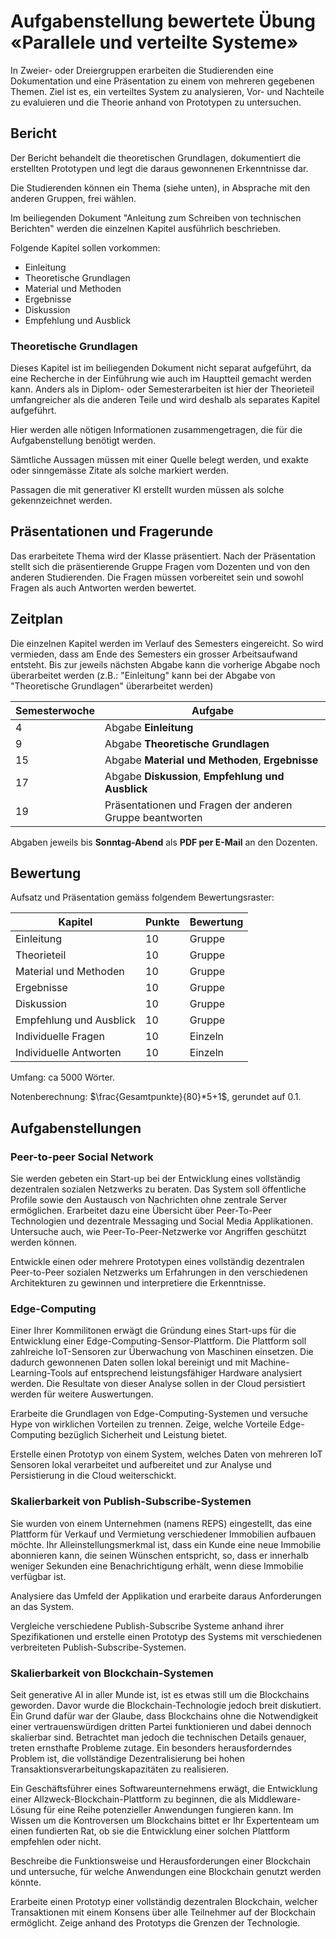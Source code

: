 # Aufgabenstellung bewertete Übung «Parallele und verteilte Systeme»

In Zweier- oder Dreiergruppen erarbeiten die Studierenden eine Dokumentation und eine Präsentation zu einem von mehreren
gegebenen Themen. Ziel ist es, ein verteiltes System zu analysieren, Vor- und Nachteile zu evaluieren und die Theorie
anhand von Prototypen zu untersuchen.

## Bericht

Der Bericht behandelt die theoretischen Grundlagen, dokumentiert die erstellten Prototypen und legt die daraus
gewonnenen Erkenntnisse dar.

Die Studierenden können ein Thema (siehe unten), in Absprache mit den anderen Gruppen, frei wählen.

Im beiliegenden Dokument "Anleitung zum Schreiben von technischen Berichten" werden die einzelnen Kapitel ausführlich
beschrieben.

Folgende Kapitel sollen vorkommen:

- Einleitung
- Theoretische Grundlagen
- Material und Methoden
- Ergebnisse
- Diskussion
- Empfehlung und Ausblick

### Theoretische Grundlagen

Dieses Kapitel ist im beiliegenden Dokument nicht separat aufgeführt, da eine Recherche in der Einführung wie auch im
Hauptteil gemacht werden kann. Anders als in Diplom- oder Semesterarbeiten ist hier der Theorieteil umfangreicher als
die anderen Teile und wird deshalb als separates Kapitel aufgeführt.

Hier werden alle nötigen Informationen zusammengetragen, die für die Aufgabenstellung benötigt werden.

Sämtliche Aussagen müssen mit einer Quelle belegt werden, und exakte oder sinngemässe Zitate als solche markiert werden.

Passagen die mit generativer KI erstellt wurden müssen als solche gekennzeichnet werden.

## Präsentationen und Fragerunde

Das erarbeitete Thema wird der Klasse präsentiert. Nach der Präsentation stellt sich die präsentierende Gruppe Fragen
vom Dozenten und von den anderen Studierenden. Die Fragen müssen vorbereitet sein und sowohl Fragen als auch Antworten
werden bewertet.

## Zeitplan

Die einzelnen Kapitel werden im Verlauf des Semesters eingereicht. So wird vermieden, dass am Ende des Semesters ein
grosser Arbeitsaufwand entsteht. Bis zur jeweils nächsten Abgabe kann die vorherige Abgabe noch überarbeitet werden
(z.B.: "Einleitung" kann bei der Abgabe von "Theoretische Grundlagen" überarbeitet werden)

| Semesterwoche | Aufgabe                                                  |
|---------------|----------------------------------------------------------|
| 4             | Abgabe **Einleitung**                                    |
| 9             | Abgabe **Theoretische Grundlagen**                       |
| 15            | Abgabe **Material und Methoden**, **Ergebnisse**         |
| 17            | Abgabe **Diskussion**, **Empfehlung und Ausblick**       |
| 19            | Präsentationen und Fragen der anderen Gruppe beantworten |

Abgaben jeweils bis **Sonntag-Abend** als **PDF per E-Mail** an den Dozenten.

## Bewertung

Aufsatz und Präsentation gemäss folgendem Bewertungsraster:

| Kapitel                 | Punkte | Bewertung |
|-------------------------|--------|-----------|
| Einleitung              | 10     | Gruppe    |
| Theorieteil             | 10     | Gruppe    |
| Material und Methoden   | 10     | Gruppe    |
| Ergebnisse              | 10     | Gruppe    |
| Diskussion              | 10     | Gruppe    |
| Empfehlung und Ausblick | 10     | Gruppe    |
| Individuelle Fragen     | 10     | Einzeln   |
| Individuelle Antworten  | 10     | Einzeln   |

Umfang: ca 5000 Wörter.

Notenberechnung: $\frac{Gesamtpunkte}{80}*5+1$, gerundet auf 0.1.

## Aufgabenstellungen

### Peer-to-peer Social Network

Sie werden gebeten ein Start-up bei der Entwicklung eines vollständig dezentralen sozialen Netzwerks zu beraten. Das
System soll öffentliche Profile sowie den Austausch von Nachrichten ohne zentrale Server ermöglichen. Erarbeitet dazu
eine Übersicht über Peer-To-Peer Technologien und dezentrale Messaging und Social Media Applikationen. Untersuche auch,
wie Peer-To-Peer-Netzwerke vor Angriffen geschützt werden können.

Entwickle einen oder mehrere Prototypen eines vollständig dezentralen Peer-to-Peer sozialen Netzwerks um Erfahrungen in
den verschiedenen Architekturen zu gewinnen und interpretiere die Erkenntnisse.

### Edge-Computing

Einer Ihrer Kommilitonen erwägt die Gründung eines Start-ups für die Entwicklung einer Edge-Computing-Sensor-Plattform.
Die Plattform soll zahlreiche IoT-Sensoren zur Überwachung von Maschinen einsetzen. Die dadurch gewonnenen Daten 
sollen lokal bereinigt und mit Machine-Learning-Tools auf entsprechend leistungsfähiger Hardware analysiert 
werden. Die Resultate von dieser Analyse sollen in der Cloud persistiert werden für weitere Auswertungen.

Erarbeite die Grundlagen von Edge-Computing-Systemen und versuche Hype von wirklichen Vorteilen zu trennen. Zeige,
welche Vorteile Edge-Computing bezüglich Sicherheit und Leistung bietet.

Erstelle einen Prototyp von einem System, welches Daten von mehreren IoT Sensoren lokal verarbeitet und aufbereitet und
zur Analyse und Persistierung in die Cloud weiterschickt.

### Skalierbarkeit von Publish-Subscribe-Systemen

Sie wurden von einem Unternehmen (namens REPS) eingestellt, das eine Plattform für Verkauf und Vermietung verschiedener
Immobilien aufbauen möchte. Ihr Alleinstellungsmerkmal ist, dass ein Kunde eine neue Immobilie abonnieren kann, die
seinen Wünschen entspricht, so, dass er innerhalb weniger Sekunden eine Benachrichtigung erhält, wenn diese Immobilie
verfügbar ist.

Analysiere das Umfeld der Applikation und erarbeite daraus Anforderungen an das System.

Vergleiche verschiedene Publish-Subscribe Systeme anhand ihrer Spezifikationen und erstelle einen Prototyp des 
Systems mit verschiedenen verbreiteten Publish-Subscribe-Systemen.

### Skalierbarkeit von Blockchain-Systemen

Seit generative AI in aller Munde ist, ist es etwas still um die Blockchains geworden. Davor wurde die
Blockchain-Technologie jedoch breit diskutiert. Ein Grund dafür war der Glaube, dass Blockchains ohne die Notwendigkeit
einer vertrauenswürdigen dritten Partei funktionieren und dabei dennoch skalierbar sind. Betrachtet man jedoch die
technischen Details genauer, treten ernsthafte Probleme zutage. Ein besonders herausforderndes Problem ist, die
vollständige Dezentralisierung bei hohen Transaktionsverarbeitungskapazitäten zu realisieren.

Ein Geschäftsführer eines Softwareunternehmens erwägt, die Entwicklung einer
Allzweck-Blockchain-Plattform zu beginnen, die als Middleware-Lösung für eine Reihe potenzieller Anwendungen fungieren
kann. Im Wissen um die Kontroversen um Blockchains bittet er Ihr Expertenteam um einen fundierten Rat, ob sie die
Entwicklung einer solchen Plattform empfehlen oder nicht.

Beschreibe die Funktionsweise und Herausforderungen einer Blockchain und untersuche, für welche Anwendungen eine 
Blockchain genutzt werden könnte.

Erarbeite einen Prototyp einer vollständig dezentralen Blockchain, welcher Transaktionen mit einem Konsens über alle
Teilnehmer auf der Blockchain ermöglicht. Zeige anhand des Prototyps die Grenzen der Technologie.
